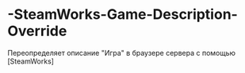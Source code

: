 # -SteamWorks-Game-Description-Override
Переопределяет описание "Игра" в браузере сервера с помощью [SteamWorks]
